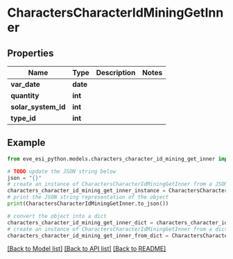 # CharactersCharacterIdMiningGetInner


## Properties

Name | Type | Description | Notes
------------ | ------------- | ------------- | -------------
**var_date** | **date** |  | 
**quantity** | **int** |  | 
**solar_system_id** | **int** |  | 
**type_id** | **int** |  | 

## Example

```python
from eve_esi_python.models.characters_character_id_mining_get_inner import CharactersCharacterIdMiningGetInner

# TODO update the JSON string below
json = "{}"
# create an instance of CharactersCharacterIdMiningGetInner from a JSON string
characters_character_id_mining_get_inner_instance = CharactersCharacterIdMiningGetInner.from_json(json)
# print the JSON string representation of the object
print(CharactersCharacterIdMiningGetInner.to_json())

# convert the object into a dict
characters_character_id_mining_get_inner_dict = characters_character_id_mining_get_inner_instance.to_dict()
# create an instance of CharactersCharacterIdMiningGetInner from a dict
characters_character_id_mining_get_inner_from_dict = CharactersCharacterIdMiningGetInner.from_dict(characters_character_id_mining_get_inner_dict)
```
[[Back to Model list]](../README.md#documentation-for-models) [[Back to API list]](../README.md#documentation-for-api-endpoints) [[Back to README]](../README.md)



